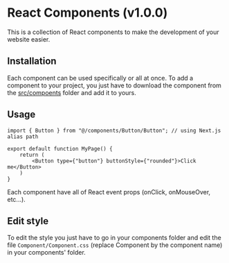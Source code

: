 # React Components (v1.0.0)

This is a collection of React components to make the development of your website easier.

## Installation

Each component can be used specifically or all at once. To add a component to your project, you just have to download the component from the [src/compoents](https://github.com/ItsMeViipeR/react-components/tree/master/src/components) folder and add it to yours.

## Usage

```tsx
import { Button } from "@/components/Button/Button"; // using Next.js alias path

export default function MyPage() {
    return (
        <Button type={"button"} buttonStyle={"rounded"}>Click me</Button>
    )
}
```

Each component have all of React event props (onClick, onMouseOver, etc...).

## Edit style

To edit the style you just have to go in your components folder and edit the file `Component/Component.css` (replace Component by the component name) in your components' folder.